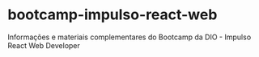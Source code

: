 # bootcamp-impulso-react-web
Informações e materiais complementares do Bootcamp da DIO - Impulso React Web Developer
